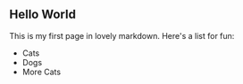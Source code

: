 ## Hello World

This is my first page in lovely markdown.
Here's a list for fun:

* Cats
* Dogs
* More Cats

